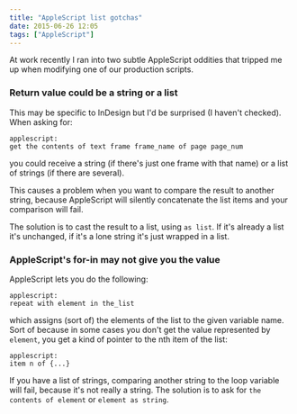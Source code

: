 ```yaml
---
title: "AppleScript list gotchas"
date: 2015-06-26 12:05
tags: ["AppleScript"]
---
```


At work recently I ran into two subtle AppleScript oddities that tripped me up when modifying one of our production scripts.

### Return value could be a string or a list

This may be specific to InDesign but I'd be surprised (I haven't checked). When asking for:

    applescript:
    get the contents of text frame frame_name of page page_num

you could receive a string (if there's just one frame with that name) or a list of strings (if there are several).

This causes a problem when you want to compare the result to another string, because AppleScript will silently concatenate the list items and your comparison will fail.

The solution is to cast the result to a list, using `as list`. If it's already a list it's unchanged, if it's a lone string it's just wrapped in a list.

### AppleScript's for-in may not give you the value

AppleScript lets you do the following:

    applescript:
    repeat with element in the_list

which assigns (sort of) the elements of the list to the given variable name. Sort of because in some cases you don't get the value represented by `element`, you get a kind of pointer to the nth item of the list:

    applescript:
    item n of {...}

If you have a list of strings, comparing another string to the loop variable will fail, because it's not really a string. The solution is to ask for `the contents of element` or `element as string`.
